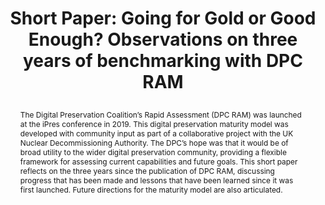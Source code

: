 ---
abstract: The Digital Preservation Coalition’s Rapid Assessment (DPC RAM) was launched
  at the iPres conference in 2019. This digital preservation maturity model was developed
  with community input as part of a collaborative project with the UK Nuclear Decommissioning
  Authority. The DPC’s hope was that it would be of broad utility to the wider digital
  preservation community, providing a flexible framework for assessing current capabilities
  and future goals. This short paper reflects on the three years since the publication
  of DPC RAM, discussing progress that has been made and lessons that have been learned
  since it was first launched. Future directions for the maturity model are also articulated.
creators:
- Mitcham, Jenny
date: null
document_url: https://az659834.vo.msecnd.net/eventsairwesteuprod/production-inconference-public/56961607c6a74cb697a2b0bba7a47837
grand_parent: iPRES
institutions:
- Digital Preservation Coalition
keywords:
- maturity modeling
- assessment
- benchmarking
- community
landing_page_url: null
language: eng
layout: publication
license: CC-BY 4.0 International
notes_url: null
parent: iPRES 2022
presentation_url: null
publication_type: short paper
size: null
source_name: iPRES
title: "Short Paper: Going for Gold or Good Enough?\r\nObservations on three years
  of benchmarking with DPC RAM\r\n"
year: 2022
---
